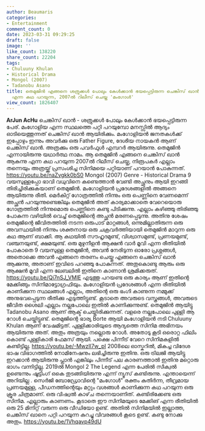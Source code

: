```yaml
---
author: Beaumaris
categories:
- Entertainment
comment_count: 0
date: 2023-03-31 09:29:25
draft: false
image: ''
like_count: 138220
share_count: 22204
tags:
- Chuluuny Khulan
- Historical Drama
- Mongol (2007)
- Tadanobu Asano
title: തെമുജിൻ എങ്ങനെ ശത്രുക്കൾ പോലും കേൾക്കാൻ ഭയപ്പെട്ടിരുന്ന ചെങ്കിസ് ഖാന്‍ ആകുന്നു
  എന്ന കഥ പറയുന്ന, 2007ൽ റിലീസ് ചെയ്ത 'മംഗോൾ'
view_count: 1826407
---
```


**ArJun AcHu** ചെങ്കിസ് ഖാൻ - ശത്രുക്കൾ പോലും കേൾക്കാൻ ഭയപ്പെട്ടിരുന്ന പേര്. മംഗോളിയ എന്ന സ്ഥലത്തെ പറ്റി പറയുമ്പോ മനസ്സിൽ ആദ്യം ഓടിയെത്തുന്നത് ചെങ്കിസ് ഖാന്‍ ആയിരിക്കും. മംഗോളിയൻ ജനതകൾക്ക് ഇപ്പോഴും ഇന്നും അവർക്കു ഒരു Father Figure, ദേശീയ നായകൻ ആണ് ചെങ്കിസ് ഖാൻ. അത്രക്കും ഒരു പവർഫുൾ എമ്പറർ ആയിരുന്നു. തെമുജിൻ എന്നായിരുന്നു യഥാർത്ഥ നാമം. ആ തെമുജിൻ എങ്ങനെ ചെങ്കിസ് ഖാന്‍ ആകുന്നു എന്ന കഥ പറയുന്ന 2007ൽ റിലീസ് ചെയ്ത, നിരൂപകർ എല്ലാം തന്നെയും അത്രയ്ക്ക് പ്രസംശിച്ച സിനിമയെ പറ്റിയാണ് പറയാൻ പോകുന്നത്. https://youtu.be/naZvgkk0bS0 Mongol (2007) Genre - Historical Drama 9 വയസുള്ളപ്പോ ഭാവി വധുവിനെ കണ്ടെത്താൻ വേണ്ടി അച്ഛനും ആയി ഇറങ്ങി തിരിച്ചിരിക്കുകയാണ് തെമുജിൻ. മംഗോളിയൻ പ്രദേശങ്ങളിൽ അങ്ങനെ ആയിരുന്നു രീതി. മെർകിറ്റ് ഗോത്രത്തിൽ നിന്നും ഒരു പെണ്ണിനെ വേണമെന്ന് അച്ഛൻ പറയുന്നുണ്ടെങ്കിലും തെമുജിൻ അത് കാര്യമാക്കാതെ വേറെയൊരു ഗോത്രത്തിൽ നിന്നുമൊരു പെണ്ണിനെ കണ്ടു പിടിക്കുന്നു. എല്ലാം കഴിഞ്ഞു തിരിഞ്ഞു പോകുന്ന വഴിയിൽ വെച്ച് തെമുജിന്റെ അച്ഛൻ മരണപ്പെടുന്നു. അതിനു ശേഷം തെമുജിന്റെ ജീവിതത്തിൽ നടന്ന ഒരുപാട് മാറ്റങ്ങൾ, ഒന്നുമില്ലാതിരുന്ന ഒരു അവസ്ഥയിൽ നിന്നും ശക്തനായ ഒരു ചക്രവർത്തിയായി തെമുജിൻ മാറുന്ന ഒരു കഥ ആണ് ബാക്കി. ആ കഥയിൽ സൗഹൃദമുണ്ട്, വിശ്വാസമുണ്ട്, പ്രണയമുണ്ട്, വഞ്ചനയുണ്ട്, ക്ഷമയുണ്ട്. ഒരു മുഴുനീളൻ ആക്ഷൻ വാർ മൂവി എന്ന രീതിയിൽ പോകാതെ 9 വയസുള്ള തെമുജിൻ, അവൻ നേരിടുന്ന ഓരോ പ്രശ്നങ്ങൾ, അതൊക്കെ അവൻ എങ്ങനെ തരണം ചെയ്തു എങ്ങനെ ചെങ്കിസ് ഖാൻ ആക്കുന്നു, അതാണ് ഇവിടെ പറഞ്ഞു പോകുന്നത്. അതുകൊണ്ടു ആരും ഒരു ആക്ഷൻ മൂവി എന്ന ലേബലിൽ ഇതിനെ കാണാൻ ശ്രമിക്കരുത്. https://youtu.be/Qi7nSJ_VMlE എടുത്തു പറയണ്ട ഒരു കാര്യം ആണ് ഇതിന്റെ മേക്കിങ്ങും സിനിമാട്ടോഗ്രഫിയും. മംഗോളിയൻ പ്രദേശങ്ങൾ എന്ന രീതിയിൽ കാണിക്കുന്ന സ്ഥലങ്ങൾ എല്ലാം, അതിന്റെ ഒരു ഭംഗി കാണുന്ന നമ്മുക്ക് അനുഭവപ്പെടുന്ന രീതിക്കു എടുത്തിട്ടുണ്ട്. കൂടാതെ അവരുടെ വസ്ത്രങ്ങൾ, അവരുടെ ജീവിത ശൈലി എല്ലാം നല്ലപോലെ ഇതിൽ കാണിക്കുന്നുണ്ട്. തെമുജിൻ ആയിട്ടു Tadanobu Asano ആണ് ആക്ട് ചെയ്തിരിക്കുന്നത്. വളരെ നല്ലപോലെ പുള്ളി ആ റോൾ ചെയ്തിട്ടുണ്ട്. തെമുജിന്റെ ഭാര്യ Borte ആയി മംഗോളിയൻ നടി Chuluuny Khulan ആണ് വേഷമിട്ടത്. പുള്ളിക്കാരിയുടെ ആദ്യത്തെ സിനിമ അഭിനയം ആയിരുന്നു അത്. അതും അത്രയും നല്ലൊരു റോൾ. അതോടു കൂടി ഒരൊറ്റ ഫിലിം കൊണ്ട് പുള്ളികാരി ഫേമസ് ആയി. പക്ഷെ പിന്നീട് വേറെ സിനിമകളിൽ കണ്ടിട്ടില്ല. https://youtu.be/-MwzIl7w_pI 2008ലെ ഓസ്കറിൽ, മികച്ച വിദേശ ഭാഷ വിഭാഗത്തിൽ നോമിനേഷനും ലഭിച്ചിരുന്നു ഇതിനു. ഒരു ട്രിലജി ആയിട്ടു ഇറക്കാൻ ആയിരുന്നു പ്ലാൻ എങ്കിലും പിന്നീട് പല കാരണത്താൽ ഇതിനു മറ്റൊരു ഭാഗം വന്നിട്ടില്ല. 2019ൽ Mongol 2 The Legend എന്ന പേരിൽ സീക്വൽ ഉണ്ടെന്നും ഷൂട്ടിംഗ് ഒകെ തുടങ്ങിയിരുന്നു എന്ന് ന്യൂസ് കണ്ടിരുന്നു. എന്തായെന്ന് അറിയില്ല . സെർജി ബോഡ്രോവിന്റെ "മംഗോൾ" രക്തം കുതിർന്ന, തീവ്രമായ പ്രണയമുള്ള, പീഡനത്തിന്റെയും മറ്റും വശങ്ങൾ കാണിക്കുന്ന കഥ പറയുന്ന ഒരു ക്രൂര ചിത്രമാണ്. ഒരു വിഷ്വൽ കാഴ്‌ച തന്നെയാണിത്. കണ്ടിരിക്കേണ്ട ഒരു സിനിമ. എല്ലാരും കാണണം. കൂടാതെ ഈ സിനിമയുടെ മേക്കിങ് എന്ന രീതിയിൽ ഒരു 25 മിനിറ്റ് വരുന്ന ഒരു വീഡിയോ ഉണ്ട്. അതിൽ സിനിമയിൽ ഇല്ലാത്ത, ചെങ്കിസ് ഖാനെ പറ്റി പറയുന്ന കുറച്ചു വിവരങ്ങൾ കൂടെ ഉണ്ട്. കണ്ടു നോക്കു അതും. https://youtu.be/1Vhqavp49dU